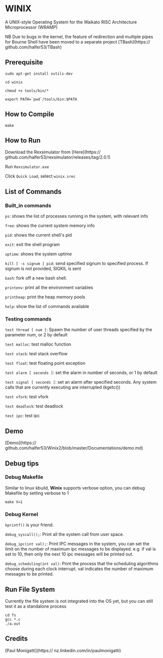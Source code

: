 # WINIX
A UNIX-style Operating System for the Waikato RISC Architecture Microprocessor (WRAMP)

NB Due to bugs in the kernel, the feature of redirection and multiple pipes for Bourne Shell have been moved to a separate project [TBash](https:// github.com/halfer53/TBash)

## Prerequisite

```sudo apt-get install xutils-dev```

```cd winix```

```chmod +x tools/bin/*```

```export PATH=`pwd`/tools/bin:$PATH```

## How to Compile

```make```

## How to Run

Download the Rexsimulator from [Here](https:// github.com/halfer53/rexsimulator/releases/tag/2.0.1)

Run ```Rexsimulator.exe```

Click ```Quick Load```, select ```winix.srec```

## List of Commands

### Built_in commands

```ps```: shows the list of processes running in the system, with relevant info

```free```: shows the current system memory info

```pid```: shows the current shell's pid

```exit```: exit the shell program

```uptime```: shows the system uptime

```kill [ -s signum ] pid```: send specified signum to specified process. If signum is not provided, SIGKIL is sent

```bash```: fork off a new bash shell.

```printenv```: print all the environment variables

```printheap```: print the heap memory pools

```help```: show the list of commands available

### Testing commands

```test thread [ num ]```: Spawn the number of user threads specified by the parameter num, or 2 by default

```test malloc```: test malloc function

```test stack```: test stack overflow

```test float```: test floating point exception

```test alarm [ seconds ]```: set the alarm in number of seconds, or 1 by default

```test signal [ seconds ]```: set an alarm after specified seconds. Any system calls that are currently executing are interrupted (kgetc()) 

```test vfork```: test vfork

```test deadlock```: test deadlock

```test ipc```: test ipc

## Demo

[Demo](https:// github.com/halfer53/Winix2/blob/master/Documentations/demo.md)

## Debug tips

### Debug Makefile

Similar to linux kbuild, **Winix** supports verbose option, you can debug Makefile by setting verbose to 1

```make V=1```

### Debug Kernel

```kprintf()``` is your friend. 

```debug_syscall();```: Print all the system call from user space.

```debug_ipc(int val);```: Print IPC messages in the system, you can set the limit on the number of maximum ipc messages to be displayed. e.g. if val is set to 10, then only the next 10 ipc messages will be printed out.

```debug_scheduling(int val)```: Print the process that the scheduling algorithms choose during each clock interrupt. val indicates the number of maximum messages to be printed.

## Run File System

Currently the file system is not integrated into the OS yet, but you can still test it as a standalone process

```
cd fs
gcc *.c
./a.out
```

## Credits
[Paul Monigatti](https:// nz.linkedin.com/in/paulmonigatti)
